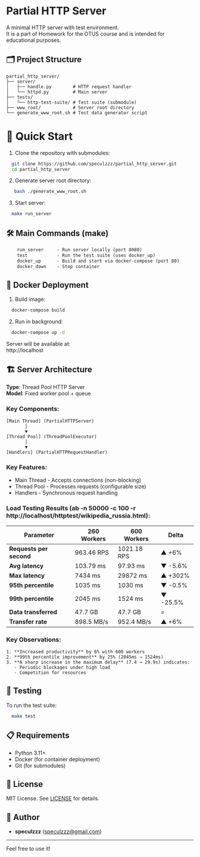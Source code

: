 # Partial HTTP Server

A minimal HTTP server with test environment.  
It is a part of Homework for the OTUS course and is intended for educational purposes.

## 🗂 Project Structure

```text
partial_http_server/
├── server/
│   ├── handle.py        # HTTP request handler
│   └── httpd.py         # Main server
├── tests/
│   └── http-test-suite/ # Test suite (submodule)
├── www_root/            # Server root directory
└── generate_www_root.sh # Test data generator script
```

# 🚀 Quick Start

1. Clone the repository with submodules:
```bash
  git clone https://github.com/speculzzz/partial_http_server.git
  cd partial_http_server
```
2. Generate server root directory:
```bash
   bash ./generate_www_root.sh
```
3. Start server:
```bash
  make run_server
```

## 🛠 Main Commands (make)

```makefile
    run_server     - Run server locally (port 8080)
    test           - Run the test suite (uses docker_up)
    docker_up      - Build and start via docker-compose (port 80)
    docker_down    - Stop container
```

## 🐳 Docker Deployment

1. Build image:
```bash
  docker-compose build
```
2. Run in background:
```bash
  docker-compose up -d
```

Server will be available at:  
http://localhost

## 🏗 Server Architecture

**Type**: Thread Pool HTTP Server  
**Model**: Fixed worker pool + queue  

### Key Components:
```text
[Main Thread] (PartialHTTPServer)
       │
       ▼
[Thread Pool] (ThreadPoolExecutor)
       │
       ▼
[Handlers] (PartialHTTPRequestHandler)
```
### Key Features:
* Main Thread - Accepts connections (non-blocking)
* Thread Pool - Processes requests (configurable size)
* Handlers - Synchronous request handling

### Load Testing Results (ab -n 50000 -c 100 -r http://localhost/httptest/wikipedia_russia.html):
| Parameter               | 260 Workers         | 600 Workers         | Delta    |
|-------------------------|---------------------|---------------------|----------|
| **Requests per second** | 963.46 RPS         | 1021.18 RPS        | ▲ +6%    |
| **Avg latency**         | 103.79 ms          | 97.93 ms           | ▼ -5.6%  |
| **Max latency**         | 7434 ms            | 29872 ms           | ▲ +302%  |
| **95th percentile**     | 1035 ms            | 1030 ms            | ▼ -0.5%  |
| **99th percentile**     | 2045 ms            | 1524 ms            | ▼ -25.5% |
| **Data transferred**    | 47.7 GB            | 47.7 GB            | =        |
| **Transfer rate**       | 898.5 MB/s         | 952.4 MB/s         | ▲ +6%    |

### Key Observations:
```text
1. **Increased productivity** by 6% with 600 workers
2. **99th percentile improvement** by 25% (2045ms → 1524ms)
3. **A sharp increase in the maximum delay** (7.4 → 29.9s) indicates:
   - Periodic blockages under high load
   - Competition for resources
```

## 🧪 Testing

To run the test suite:

```bash
  make test
```

## 📋 Requirements

- Python 3.11+
- Docker (for container deployment)
- Git (for submodules)

## 📜 License

MIT License. See [LICENSE](LICENSE) for details.

## 👨 Author

- **speculzzz** (speculzzz@gmail.com)

---

Feel free to use it!
